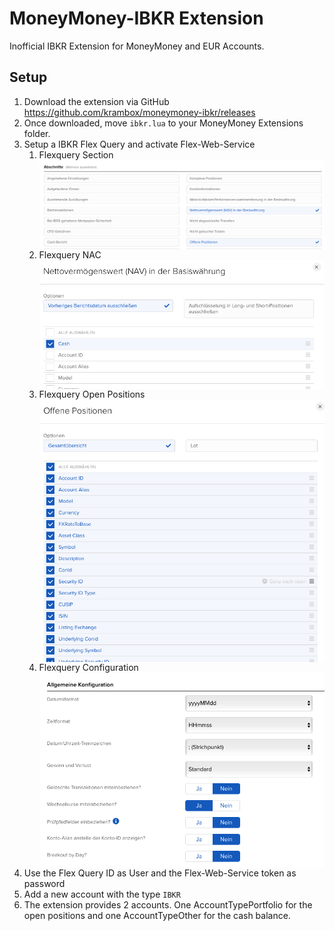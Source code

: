 # MoneyMoney-IBKR Extension

Inofficial IBKR Extension for MoneyMoney and EUR Accounts.

## Setup

1. Download the extension via  GitHub  https://github.com/krambox/moneymoney-ibkr/releases
2. Once downloaded, move `ibkr.lua` to your MoneyMoney Extensions folder.
3. Setup a IBKR Flex Query and activate Flex-Web-Service
   1. Flexquery Section
      <img src="Flexquery Sections.png" align="middle"/>
   2. Flexquery NAC
      <img src="Flexquery NAC.png" align="middle"/>
   3. Flexquery Open Positions
      <img src="Flexquery Open Positions.png" align="middle"/>
   4. Flexquery Configuration
      <img src="Flexquery Configuration.png" align="middle"/>
4.  Use the Flex Query ID as User and the Flex-Web-Service token as password
5.  Add a new account with the type `IBKR`
6.  The extension provides 2 accounts. One AccountTypePortfolio for the open positions and one  AccountTypeOther for the cash balance. 
